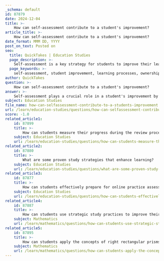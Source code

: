 ```yaml
---
_schema: default
id: 87879
date: 2024-12-04
title: >-
    How can self-assessment contribute to a student's improvement?
article_title: >-
    How can self-assessment contribute to a student's improvement?
date_format: MMM DD, YYYY
post_on_text: Posted on
seo:
  title: QuickTakes | Education Studies
  page_description: >-
    Self-assessment is a key strategy for students to improve their learning, enhancing their understanding of strengths and weaknesses, promoting ownership of their education, and fostering critical thinking skills.
  page_keywords: >-
    self-assessment, student improvement, learning processes, ownership of learning, critical thinking, feedback for educators, goal setting, self-regulated learning, growth mindset, personal development
author: QuickTakes
question: >-
    How can self-assessment contribute to a student's improvement?
answer: >-
    Self-assessment plays a crucial role in a student's improvement by fostering a deeper understanding of their learning processes and outcomes. Here are several ways in which self-assessment contributes to student growth:\n\n1. **Monitoring and Evaluating Learning**: Self-assessment allows students to actively monitor and evaluate the quality of their thinking and behavior during the learning process. This reflective practice helps them identify their strengths and weaknesses, enabling them to adjust their strategies for better understanding and skill development.\n\n2. **Ownership of Learning**: Engaging in self-assessment encourages students to take ownership of their learning. When students evaluate their own work, they are more likely to find value in their educational experiences, leading to increased motivation and engagement.\n\n3. **Shifting Focus from Grades to Learning**: Self-assessment promotes a shift from a traditional focus on grades to a more holistic approach centered on learning itself. This transformation supports the development of a growth mindset, where students learn to embrace challenges and view effort as a pathway to mastery.\n\n4. **Encouraging Critical Thinking**: The process of self-assessment enhances critical thinking skills. Students are prompted to reflect on their understanding, analyze their performance, and think deeply about the material, which is essential in a world filled with complex challenges.\n\n5. **Feedback for Educators**: Self-assessment provides valuable feedback to teachers about students' understanding and progress. This insight allows educators to tailor their instruction to better meet the needs of their students, fostering a supportive and inclusive learning environment.\n\n6. **Goal Setting and Reflection**: Self-assessment encourages students to set specific learning goals and reflect on their progress towards achieving them. This practice not only helps students stay focused but also enhances their self-efficacy as they see tangible improvements in their performance.\n\n7. **Fostering Self-Regulated Learning**: By engaging in self-assessment, students learn to regulate their own learning. They develop skills in planning, monitoring, and reflecting on their work, which are essential for lifelong learning.\n\nIn summary, self-assessment is a powerful tool that not only enhances students' academic performance but also promotes personal growth and development. By incorporating self-assessment practices into their learning, students can cultivate a mindset of continuous improvement and become more effective learners.
subject: Education Studies
file_name: how-can-selfassessment-contribute-to-a-students-improvement.md
url: /learn/education-studies/questions/how-can-selfassessment-contribute-to-a-students-improvement
score: -1.0
related_article1:
    id: 87899
    title: >-
        How can students measure their progress during the review process?
    subject: Education Studies
    url: /learn/education-studies/questions/how-can-students-measure-their-progress-during-the-review-process
related_article2:
    id: 87880
    title: >-
        What are some proven study strategies that enhance learning?
    subject: Education Studies
    url: /learn/education-studies/questions/what-are-some-proven-study-strategies-that-enhance-learning
related_article3:
    id: 87877
    title: >-
        How can students effectively prepare for online practice assessments?
    subject: Education Studies
    url: /learn/education-studies/questions/how-can-students-effectively-prepare-for-online-practice-assessments
related_article4:
    id: 87887
    title: >-
        How can students use strategic study practices to improve their understanding of mathematical concepts?
    subject: Mathematics
    url: /learn/mathematics/questions/how-can-students-use-strategic-study-practices-to-improve-their-understanding-of-mathematical-concepts
related_article5:
    id: 87895
    title: >-
        How can students apply the concepts of right rectangular prisms and pyramids in real-world scenarios?
    subject: Mathematics
    url: /learn/mathematics/questions/how-can-students-apply-the-concepts-of-right-rectangular-prisms-and-pyramids-in-realworld-scenarios
---
```


&nbsp;